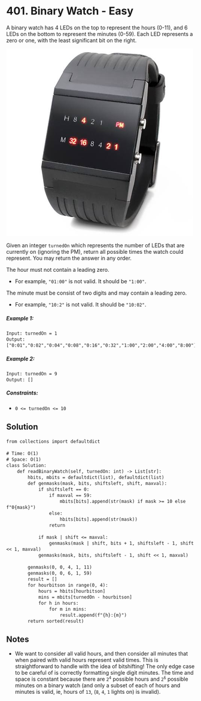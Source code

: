 # 401. Binary Watch - Easy

A binary watch has 4 LEDs on the top to represent the hours (0-11), and 6 LEDs on the bottom to represent the minutes (0-59). Each LED represents a zero or one, with the least significant bit on the right.

![](../assets/401-binarywatch.jpg)

Given an integer `turnedOn` which represents the number of LEDs that are currently on (ignoring the PM), return all possible times the watch could represent. You may return the answer in any order.

The hour must not contain a leading zero.

- For example, `"01:00"` is not valid. It should be `"1:00"`.

The minute must be consist of two digits and may contain a leading zero.

- For example, `"10:2"` is not valid. It should be `"10:02"`.


##### Example 1:

```
Input: turnedOn = 1
Output: ["0:01","0:02","0:04","0:08","0:16","0:32","1:00","2:00","4:00","8:00"]
```

##### Example 2:

```
Input: turnedOn = 9
Output: []
```

##### Constraints:

- `0 <= turnedOn <= 10`

## Solution

```
from collections import defaultdict

# Time: O(1)
# Space: O(1)
class Solution:
    def readBinaryWatch(self, turnedOn: int) -> List[str]:
        hbits, mbits = defaultdict(list), defaultdict(list)
        def genmasks(mask, bits, shiftsleft, shift, maxval):
            if shiftsleft == 0:
                if maxval == 59:
                    mbits[bits].append(str(mask) if mask >= 10 else f"0{mask}")
                else:
                    hbits[bits].append(str(mask))
                return
            
            if mask | shift <= maxval:
                genmasks(mask | shift, bits + 1, shiftsleft - 1, shift << 1, maxval)
            genmasks(mask, bits, shiftsleft - 1, shift << 1, maxval)
        
        genmasks(0, 0, 4, 1, 11)
        genmasks(0, 0, 6, 1, 59)
        result = []
        for hourbitson in range(0, 4):
            hours = hbits[hourbitson]
            mins = mbits[turnedOn - hourbitson]
            for h in hours:
                for m in mins:
                    result.append(f"{h}:{m}")
        return sorted(result)
```

## Notes
- We want to consider all valid hours, and then consider all minutes that when paired with valid hours represent valid times. This is straightforward to handle with the idea of bitshifting! The only edge case to be careful of is correctly formatting single digit minutes. The time and space is constant because there are <code>2<sup>4</sup></code> possible hours and <code>2<sup>6</sup></code> possible minutes on a binary watch (and only a subset of each of hours and minutes is valid, ie, hours of `13`, (`8`, `4`, `1` lights on) is invalid).